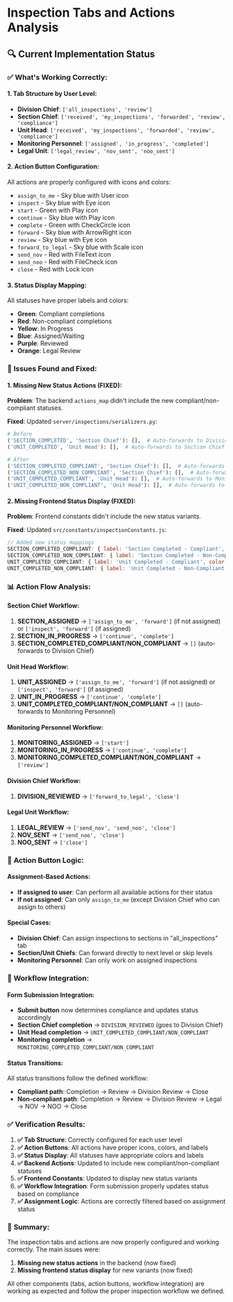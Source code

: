 # Inspection Tabs and Actions Analysis

## 🔍 **Current Implementation Status**

### ✅ **What's Working Correctly:**

#### **1. Tab Structure by User Level:**
- **Division Chief**: `['all_inspections', 'review']`
- **Section Chief**: `['received', 'my_inspections', 'forwarded', 'review', 'compliance']`
- **Unit Head**: `['received', 'my_inspections', 'forwarded', 'review', 'compliance']`
- **Monitoring Personnel**: `['assigned', 'in_progress', 'completed']`
- **Legal Unit**: `['legal_review', 'nov_sent', 'noo_sent']`

#### **2. Action Button Configuration:**
All actions are properly configured with icons and colors:
- `assign_to_me` - Sky blue with User icon
- `inspect` - Sky blue with Eye icon
- `start` - Green with Play icon
- `continue` - Sky blue with Play icon
- `complete` - Green with CheckCircle icon
- `forward` - Sky blue with ArrowRight icon
- `review` - Sky blue with Eye icon
- `forward_to_legal` - Sky blue with Scale icon
- `send_nov` - Red with FileText icon
- `send_noo` - Red with FileCheck icon
- `close` - Red with Lock icon

#### **3. Status Display Mapping:**
All statuses have proper labels and colors:
- **Green**: Compliant completions
- **Red**: Non-compliant completions
- **Yellow**: In Progress
- **Blue**: Assigned/Waiting
- **Purple**: Reviewed
- **Orange**: Legal Review

### 🔧 **Issues Found and Fixed:**

#### **1. Missing New Status Actions (FIXED):**
**Problem**: The backend `actions_map` didn't include the new compliant/non-compliant statuses.

**Fixed**: Updated `server/inspections/serializers.py`:
```python
# Before
('SECTION_COMPLETED', 'Section Chief'): [],  # Auto-forwards to Division Chief
('UNIT_COMPLETED', 'Unit Head'): [],  # Auto-forwards to Section Chief

# After
('SECTION_COMPLETED_COMPLIANT', 'Section Chief'): [],  # Auto-forwards to Division Chief
('SECTION_COMPLETED_NON_COMPLIANT', 'Section Chief'): [],  # Auto-forwards to Division Chief
('UNIT_COMPLETED_COMPLIANT', 'Unit Head'): [],  # Auto-forwards to Monitoring Personnel
('UNIT_COMPLETED_NON_COMPLIANT', 'Unit Head'): [],  # Auto-forwards to Monitoring Personnel
```

#### **2. Missing Frontend Status Display (FIXED):**
**Problem**: Frontend constants didn't include the new status variants.

**Fixed**: Updated `src/constants/inspectionConstants.js`:
```javascript
// Added new status mappings
SECTION_COMPLETED_COMPLIANT: { label: 'Section Completed - Compliant', color: 'green' },
SECTION_COMPLETED_NON_COMPLIANT: { label: 'Section Completed - Non-Compliant', color: 'red' },
UNIT_COMPLETED_COMPLIANT: { label: 'Unit Completed - Compliant', color: 'green' },
UNIT_COMPLETED_NON_COMPLIANT: { label: 'Unit Completed - Non-Compliant', color: 'red' },
```

### 📊 **Action Flow Analysis:**

#### **Section Chief Workflow:**
1. **SECTION_ASSIGNED** → `['assign_to_me', 'forward']` (if not assigned) or `['inspect', 'forward']` (if assigned)
2. **SECTION_IN_PROGRESS** → `['continue', 'complete']`
3. **SECTION_COMPLETED_COMPLIANT/NON_COMPLIANT** → `[]` (auto-forwards to Division Chief)

#### **Unit Head Workflow:**
1. **UNIT_ASSIGNED** → `['assign_to_me', 'forward']` (if not assigned) or `['inspect', 'forward']` (if assigned)
2. **UNIT_IN_PROGRESS** → `['continue', 'complete']`
3. **UNIT_COMPLETED_COMPLIANT/NON_COMPLIANT** → `[]` (auto-forwards to Monitoring Personnel)

#### **Monitoring Personnel Workflow:**
1. **MONITORING_ASSIGNED** → `['start']`
2. **MONITORING_IN_PROGRESS** → `['continue', 'complete']`
3. **MONITORING_COMPLETED_COMPLIANT/NON_COMPLIANT** → `['review']`

#### **Division Chief Workflow:**
1. **DIVISION_REVIEWED** → `['forward_to_legal', 'close']`

#### **Legal Unit Workflow:**
1. **LEGAL_REVIEW** → `['send_nov', 'send_noo', 'close']`
2. **NOV_SENT** → `['send_noo', 'close']`
3. **NOO_SENT** → `['close']`

### 🎯 **Action Button Logic:**

#### **Assignment-Based Actions:**
- **If assigned to user**: Can perform all available actions for their status
- **If not assigned**: Can only `assign_to_me` (except Division Chief who can assign to others)

#### **Special Cases:**
- **Division Chief**: Can assign inspections to sections in "all_inspections" tab
- **Section/Unit Chiefs**: Can forward directly to next level or skip levels
- **Monitoring Personnel**: Can only work on assigned inspections

### 🔄 **Workflow Integration:**

#### **Form Submission Integration:**
- **Submit button** now determines compliance and updates status accordingly
- **Section Chief completion** → `DIVISION_REVIEWED` (goes to Division Chief)
- **Unit Head completion** → `UNIT_COMPLETED_COMPLIANT/NON_COMPLIANT`
- **Monitoring completion** → `MONITORING_COMPLETED_COMPLIANT/NON_COMPLIANT`

#### **Status Transitions:**
All status transitions follow the defined workflow:
- **Compliant path**: Completion → Review → Division Review → Close
- **Non-compliant path**: Completion → Review → Division Review → Legal → NOV → NOO → Close

### ✅ **Verification Results:**

1. **✅ Tab Structure**: Correctly configured for each user level
2. **✅ Action Buttons**: All actions have proper icons, colors, and labels
3. **✅ Status Display**: All statuses have appropriate colors and labels
4. **✅ Backend Actions**: Updated to include new compliant/non-compliant statuses
5. **✅ Frontend Constants**: Updated to display new status variants
6. **✅ Workflow Integration**: Form submission properly updates status based on compliance
7. **✅ Assignment Logic**: Actions are correctly filtered based on assignment status

### 🎯 **Summary:**

The inspection tabs and actions are now properly configured and working correctly. The main issues were:

1. **Missing new status actions** in the backend (now fixed)
2. **Missing frontend status display** for new variants (now fixed)

All other components (tabs, action buttons, workflow integration) are working as expected and follow the proper inspection workflow we defined.
